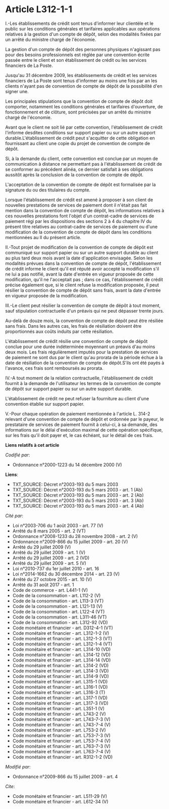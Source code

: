 # Article L312-1-1

I.-Les établissements de crédit sont tenus d'informer leur clientèle et le public sur les conditions générales et tarifaires
applicables aux opérations relatives à la gestion d'un compte de dépôt, selon des modalités fixées par un arrêté du ministre
chargé de l'économie. 

La gestion d'un compte de dépôt des personnes physiques n'agissant pas pour des besoins professionnels est réglée par une
convention écrite passée entre le client et son établissement de crédit ou les services financiers de La Poste. 

Jusqu'au 31 décembre 2009, les établissements de crédit et les services financiers de La Poste sont tenus d'informer au moins
une fois par an les clients n'ayant pas de convention de compte de dépôt de la possibilité d'en signer une. 

Les principales stipulations que la convention de compte de dépôt doit comporter, notamment les conditions générales et
tarifaires d'ouverture, de fonctionnement et de clôture, sont précisées par un arrêté du ministre chargé de l'économie. 

Avant que le client ne soit lié par cette convention, l'établissement de crédit l'informe desdites conditions sur support
papier ou sur un autre support durable.L'établissement de crédit peut s'acquitter de cette obligation en fournissant au
client une copie du projet de convention de compte de dépôt. 

Si, à la demande du client, cette convention est conclue par un moyen de communication à distance ne permettant pas à
l'établissement de crédit de se conformer au précédent alinéa, ce dernier satisfait à ses obligations aussitôt après la
conclusion de la convention de compte de dépôt.

L'acceptation de la convention de compte de dépôt est formalisée par la signature du ou des titulaires du compte. 

Lorsque l'établissement de crédit est amené à proposer à son client de nouvelles prestations de services de paiement dont il
n'était pas fait mention dans la convention de compte de dépôt, les informations relatives à ces nouvelles prestations font
l'objet d'un contrat-cadre de services de paiement régi par les dispositions des sections 2 à 4 du chapitre IV du présent
titre relatives au contrat-cadre de services de paiement ou d'une modification de la convention de compte de dépôt dans les
conditions mentionnées au II du présent article. 

II.-Tout projet de modification de la convention de compte de dépôt est communiqué sur support papier ou sur un autre support
durable au client au plus tard deux mois avant la date d'application envisagée. Selon les modalités prévues dans la
convention de compte de dépôt, l'établissement de crédit informe le client qu'il est réputé avoir accepté la modification
s'il ne lui a pas notifié, avant la date d'entrée en vigueur proposée de cette modification, qu'il ne l'acceptait pas ; dans
ce cas, l'établissement de crédit précise également que, si le client refuse la modification proposée, il peut résilier la
convention de compte de dépôt sans frais, avant la date d'entrée en vigueur proposée de la modification. 

III.-Le client peut résilier la convention de compte de dépôt à tout moment, sauf stipulation contractuelle d'un préavis qui
ne peut dépasser trente jours. 

Au-delà de douze mois, la convention de compte de dépôt peut être résiliée sans frais. Dans les autres cas, les frais de
résiliation doivent être proportionnés aux coûts induits par cette résiliation.

L'établissement de crédit résilie une convention de compte de dépôt conclue pour une durée indéterminée moyennant un préavis
d'au moins deux mois. Les frais régulièrement imputés pour la prestation de services de paiement ne sont dus par le client
qu'au prorata de la période échue à la date de résiliation de la convention de compte de dépôt.S'ils ont été payés à
l'avance, ces frais sont remboursés au prorata. 

IV.-A tout moment de la relation contractuelle, l'établissement de crédit fournit à la demande de l'utilisateur les termes de
la convention de compte de dépôt sur support papier ou sur un autre support durable.

L'établissement de crédit ne peut refuser la fourniture au client d'une convention établie sur support papier.

V.-Pour chaque opération de paiement mentionnée à l'article L. 314-2 relevant d'une convention de compte de dépôt et ordonnée
par le payeur, le prestataire de services de paiement fournit à celui-ci, à sa demande, des informations sur le délai
d'exécution maximal de cette opération spécifique, sur les frais qu'il doit payer et, le cas échéant, sur le détail de ces
frais.

**Liens relatifs à cet article**

_Codifié par_:

  - Ordonnance n°2000-1223 du 14 décembre 2000 (V)

**Liens**:

  - TXT_SOURCE: Décret n°2003-193 du 5 mars 2003
  - TXT_SOURCE: Décret n°2003-193 du 5 mars 2003 - art. 1 (Ab)
  - TXT_SOURCE: Décret n°2003-193 du 5 mars 2003 - art. 2 (Ab)
  - TXT_SOURCE: Décret n°2003-193 du 5 mars 2003 - art. 3 (Ab)
  - TXT_SOURCE: Décret n°2003-193 du 5 mars 2003 - art. 4 (Ab)

_Cité par_:

  - Loi n°2003-706 du 1 août 2003 - art. 77 (V)
  - Arrêté du 8 mars 2005 - art. 2 (VT)
  - Ordonnance n°2008-1233 du 28 novembre 2008 - art. 2 (V)
  - Ordonnance n°2009-866 du 15 juillet 2009 - art. 20 (V)
  - Arrêté du 29 juillet 2009 (V)
  - Arrêté du 29 juillet 2009 - art. 1 (V)
  - Arrêté du 29 juillet 2009 - art. 2 (VD)
  - Arrêté du 29 juillet 2009 - art. 5 (V)
  - Loi n°2010-737 du 1er juillet 2010 - art. 16
  - Loi n°2014-1662 du 30 décembre 2014 - art. 23 (V)
  - Arrêté du 27 octobre 2015 - art. 10 (V)
  - Arrêté du 31 août 2017 - art. 1
  - Code de commerce - art. L441-1 (V)
  - Code de la consommation - art. L112-2 (V)
  - Code de la consommation - art. L113-3 (VT)
  - Code de la consommation - art. L121-13 (V)
  - Code de la consommation - art. L122-4 (VT)
  - Code de la consommation - art. L311-46 (VT)
  - Code de la consommation - art. L312-92 (VD)
  - Code monétaire et financier - art. D312-4-1 (VT)
  - Code monétaire et financier - art. L312-1-2 (V)
  - Code monétaire et financier - art. L312-1-3 (VT)
  - Code monétaire et financier - art. L312-1-4 (VT)
  - Code monétaire et financier - art. L314-10 (VD)
  - Code monétaire et financier - art. L314-12 (VD)
  - Code monétaire et financier - art. L314-14 (VD)
  - Code monétaire et financier - art. L314-2 (VD)
  - Code monétaire et financier - art. L314-3 (VD)
  - Code monétaire et financier - art. L314-9 (VD)
  - Code monétaire et financier - art. L315-1 (VD)
  - Code monétaire et financier - art. L316-1 (VD)
  - Code monétaire et financier - art. L316-3 (T)
  - Code monétaire et financier - art. L317-1 (VD)
  - Code monétaire et financier - art. L317-3 (VD)
  - Code monétaire et financier - art. L351-1 (V)
  - Code monétaire et financier - art. L743-2 (V)
  - Code monétaire et financier - art. L743-7-3 (V)
  - Code monétaire et financier - art. L743-7-4 (V)
  - Code monétaire et financier - art. L753-2 (V)
  - Code monétaire et financier - art. L753-7-3 (V)
  - Code monétaire et financier - art. L753-7-4 (V)
  - Code monétaire et financier - art. L763-7-3 (V)
  - Code monétaire et financier - art. L763-7-4 (V)
  - Code monétaire et financier - art. R312-1-2 (VD)

_Modifié par_:

  - Ordonnance n°2009-866 du 15 juillet 2009 - art. 4

_Cite_:

  - Code monétaire et financier - art. L511-29 (V)
  - Code monétaire et financier - art. L612-34 (V)

